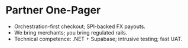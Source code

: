 # Partner One-Pager

- Orchestration-first checkout; SPI-backed FX payouts.
- We bring merchants; you bring regulated rails.
- Technical competence: .NET + Supabase; intrusive testing; fast UAT.
